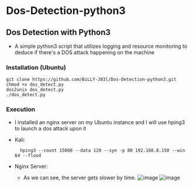 # Dos-Detection-python3
## Dos Detection with Python3
- A simple python3 script that utilizes logging and resource monitoring to deduce if there's a DOS attack happening on the machine

### Installation (Ubuntu)
    git clone https://github.com/BiLLY-J03l/Dos-Detection-python3.git
    chmod +x dos_detect.py
    dos2unix dos_detect.py
    ./dos_detect.py

### Execution

- I installed an nginx server on my Ubuntu instance and I will use hping3 to launch a dos attack upon it

- Kali:

        hping3 --count 15000 --data 120 --syn -p 80 192.168.8.150 --win 64 --flood


- Nginx Server:
    - As we can see, the server gets slower by time.
![image](https://github.com/user-attachments/assets/4d39777b-4e9a-4c4e-946a-b585d94a71d1)
![image](https://github.com/user-attachments/assets/d38f77e3-2754-4849-a9a8-e94d3852cddd)



  
